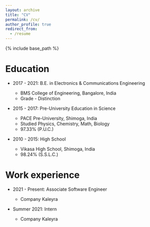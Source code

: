 ```yaml
---
layout: archive
title: "CV"
permalink: /cv/
author_profile: true
redirect_from:
  - /resume
---
```


{% include base_path %}

Education
======
* 2017 - 2021: B.E. in Electronics & Communications Engineering
  * BMS College of Engineering, Bangalore, India
  * Grade - Distinction

* 2015 - 2017: Pre-University Education in Science
  * PACE Pre-University, Shimoga, India
  * Studied Physics, Chemistry, Math, Biology
  * 97.33% (P.U.C.)

* 2010 - 2015: High School
  * Vikasa High School, Shimoga, India 
  * 98.24% (S.S.L.C.)

Work experience
======
* 2021 - Present: Associate Software Engineer
  * Company Kaleyra

* Summer 2021: Intern
  * Company Kaleyra


 
